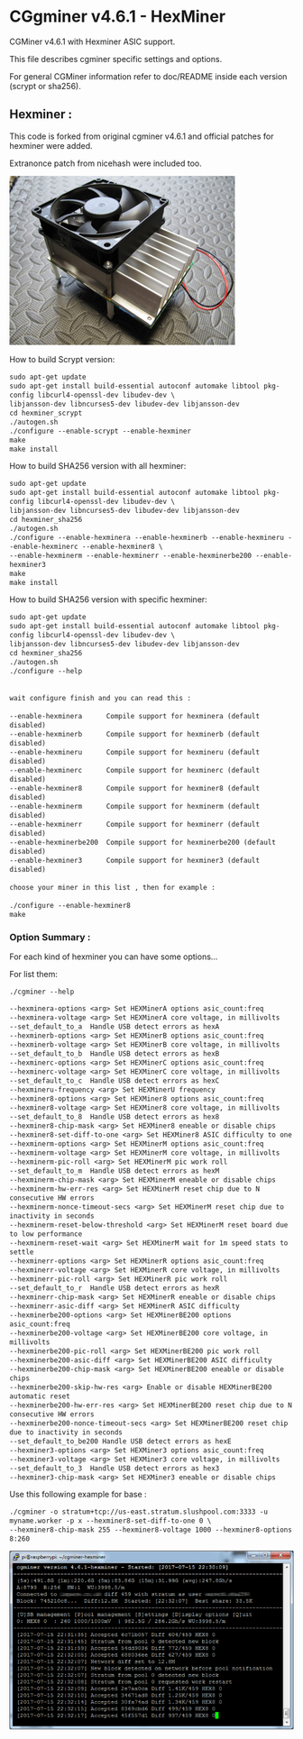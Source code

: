 CGgminer v4.6.1 - HexMiner
==============

CGMiner v4.6.1 with Hexminer ASIC support.

This file describes cgminer specific settings and options.

For general CGMiner information refer to doc/README inside each version (scrypt or sha256).

## Hexminer : ##

This code is forked from original cgminer v4.6.1 and official patches for hexminer were added.

Extranonce patch from nicehash were included too.

![](https://github.com/wareck/cgminer-hexminer/blob/master/patches_and_diy/images/hexminer.jpg)


How to build Scrypt version:

	sudo apt-get update
	sudo apt-get install build-essential autoconf automake libtool pkg-config libcurl4-openssl-dev libudev-dev \
	libjansson-dev libncurses5-dev libudev-dev libjansson-dev
	cd hexminer_scrypt
	./autogen.sh
	./configure --enable-scrypt --enable-hexminer
	make
	make install


How to build SHA256 version with all hexminer:

	sudo apt-get update
	sudo apt-get install build-essential autoconf automake libtool pkg-config libcurl4-openssl-dev libudev-dev \
	libjansson-dev libncurses5-dev libudev-dev libjansson-dev
	cd hexminer_sha256
	./autogen.sh
	./configure --enable-hexminera --enable-hexminerb --enable-hexmineru --enable-hexminerc --enable-hexminer8 \
	--enable-hexminerm --enable-hexminerr --enable-hexminerbe200 --enable-hexminer3
	make
	make install

How to build SHA256 version with specific hexminer:

	sudo apt-get update
	sudo apt-get install build-essential autoconf automake libtool pkg-config libcurl4-openssl-dev libudev-dev \
	libjansson-dev libncurses5-dev libudev-dev libjansson-dev
	cd hexminer_sha256
	./autogen.sh
	./configure --help
	

	wait configure finish and you can read this :
	
	--enable-hexminera      Compile support for hexminera (default disabled)
	--enable-hexminerb      Compile support for hexminerb (default disabled)
	--enable-hexmineru      Compile support for hexmineru (default disabled)
	--enable-hexminerc      Compile support for hexminerc (default disabled)
	--enable-hexminer8      Compile support for hexminer8 (default disabled)
	--enable-hexminerm      Compile support for hexminerm (default disabled)
	--enable-hexminerr      Compile support for hexminerr (default disabled)
	--enable-hexminerbe200  Compile support for hexminerbe200 (default disabled)
	--enable-hexminer3      Compile support for hexminer3 (default disabled)

	choose your miner in this list , then for example :

	./configure --enable-hexminer8
	make


### Option Summary : 

For each kind of hexminer you can have some options...

For list them: 

	./cgminer --help

```
--hexminera-options <arg> Set HEXMinerA options asic_count:freq
--hexminera-voltage <arg> Set HEXMinerA core voltage, in millivolts
--set_default_to_a  Handle USB detect errors as hexA
--hexminerb-options <arg> Set HEXMinerB options asic_count:freq
--hexminerb-voltage <arg> Set HEXMinerB core voltage, in millivolts
--set_default_to_b  Handle USB detect errors as hexB
--hexminerc-options <arg> Set HEXMinerC options asic_count:freq
--hexminerc-voltage <arg> Set HEXMinerC core voltage, in millivolts
--set_default_to_c  Handle USB detect errors as hexC
--hexmineru-frequency <arg> Set HEXMinerU frequency
--hexminer8-options <arg> Set HEXMiner8 options asic_count:freq
--hexminer8-voltage <arg> Set HEXMiner8 core voltage, in millivolts
--set_default_to_8  Handle USB detect errors as hex8
--hexminer8-chip-mask <arg> Set HEXMiner8 eneable or disable chips
--hexminer8-set-diff-to-one <arg> Set HEXMiner8 ASIC difficulty to one
--hexminerm-options <arg> Set HEXMinerM options asic_count:freq
--hexminerm-voltage <arg> Set HEXMinerM core voltage, in millivolts
--hexminerm-pic-roll <arg> Set HEXMinerM pic work roll
--set_default_to_m  Handle USB detect errors as hexM
--hexminerm-chip-mask <arg> Set HEXMinerM eneable or disable chips
--hexminerm-hw-err-res <arg> Set HEXMinerM reset chip due to N consecutive HW errors
--hexminerm-nonce-timeout-secs <arg> Set HEXMinerM reset chip due to inactivity in seconds
--hexminerm-reset-below-threshold <arg> Set HEXMinerM reset board due to low performance
--hexminerm-reset-wait <arg> Set HEXMinerM wait for 1m speed stats to settle
--hexminerr-options <arg> Set HEXMinerR options asic_count:freq
--hexminerr-voltage <arg> Set HEXMinerR core voltage, in millivolts
--hexminerr-pic-roll <arg> Set HEXMinerR pic work roll
--set_default_to_r  Handle USB detect errors as hexR
--hexminerr-chip-mask <arg> Set HEXMinerR eneable or disable chips
--hexminerr-asic-diff <arg> Set HEXMinerR ASIC difficulty
--hexminerbe200-options <arg> Set HEXMinerBE200 options asic_count:freq
--hexminerbe200-voltage <arg> Set HEXMinerBE200 core voltage, in millivolts
--hexminerbe200-pic-roll <arg> Set HEXMinerBE200 pic work roll
--hexminerbe200-asic-diff <arg> Set HEXMinerBE200 ASIC difficulty
--hexminerbe200-chip-mask <arg> Set HEXMinerBE200 eneable or disable chips
--hexminerbe200-skip-hw-res <arg> Enable or disable HEXMinerBE200 automatic reset
--hexminerbe200-hw-err-res <arg> Set HEXMinerBE200 reset chip due to N consecutive HW errors
--hexminerbe200-nonce-timeout-secs <arg> Set HEXMinerBE200 reset chip due to inactivity in seconds
--set_default_to_be200 Handle USB detect errors as hexE
--hexminer3-options <arg> Set HEXMiner3 options asic_count:freq
--hexminer3-voltage <arg> Set HEXMiner3 core voltage, in millivolts
--set_default_to_3  Handle USB detect errors as hex3
--hexminer3-chip-mask <arg> Set HEXMiner3 eneable or disable chips
```

Use this following example for base :
	
	./cgminer -o stratum+tcp://us-east.stratum.slushpool.com:3333 -u myname.worker -p x --hexminer8-set-diff-to-one 0 \
	--hexminer8-chip-mask 255 --hexminer8-voltage 1000 --hexminer8-options 8:260

![](https://github.com/wareck/cgminer-hexminer/blob/master/patches_and_diy/images/hexminer2.jpg)

